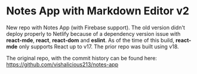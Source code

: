 # Notes App with Markdown Editor v2

New repo with Notes App (with Firebase support). The old version didn't deploy properly to Netlify because of a dependency version issue with __react-mde__, __react__, __react-dom__ and __eslint__. As of the time of this build, __react-mde__ only supports React up to v17. The prior repo was built using v18.

The original repo, with the commit history can be found here: https://github.com/vishalicious213/notes-app